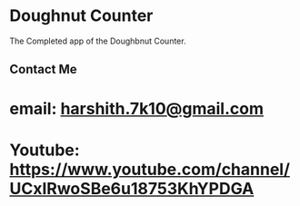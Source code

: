# Doughnut Counter

The Completed app of the Doughbnut Counter.

## Contact Me

# email:  harshith.7k10@gmail.com
# Youtube: https://www.youtube.com/channel/UCxIRwoSBe6u18753KhYPDGA


